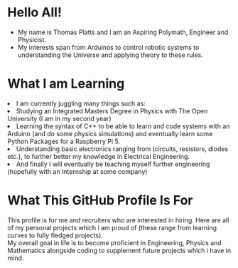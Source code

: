 # Hello All!
<ul>
  <li>
    My name is Thomas Platts and I am an Aspiring Polymath, Engineer and Physicist.
  </li>
  <li>
    My interests span from Arduinos to control robotic systems to understanding the Universe and applying theory to these rules. 
  </li>
</ul>

# What I am Learning
<li>
  I am currently juggling many things such as: <li>
    Studying an Integrated Masters Degree in Physics with The Open University (I am in my second year)
  </li><li>
    Learning the syntax of C++ to be able to learn and code systems with an Arduino (and do some physics simulations) and eventually learn some Python Packages for a Raspberry Pi 5.
  </li><li>
    Understanding basic electronics ranging from (circuits, resistors, diodes etc.), to further better my knowledge in Electrical Engineering.
  </li><li>
    And finally I will eventually be teaching myself further engineering (hopefully with an Internship at some company)
  </li>
</li>

# What This GitHub Profile Is For
This profile is for me and recruiters who are interested in hiring. Here are all of my personal projects which i am proud of (these range from learning curves to fully fledged projects).<br>My overall goal in life is to become proficient in Engineering, Physics and Mathematics alongside coding to supplement future projects which i have in mind.

